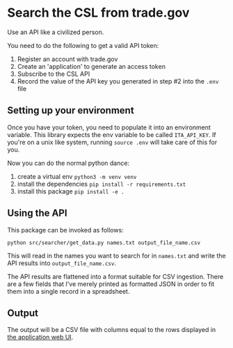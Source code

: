 
# Search the CSL from trade.gov



Use an API like a civilized person.

You need to do the following to get a valid API token:

1. Register an account with trade.gov
2. Create an 'application' to generate an access token
3. Subscribe to the CSL API
4. Record the value of the API key you generated in step #2 into the `.env` file

## Setting up your environment

Once you have your token, you need to populate it into an environment variable.
This library expects the env variable to be called `ITA_API_KEY`.
If you're on a unix like system, running `source .env` will take care of this for you.

Now you can do the normal python dance:

1. create a virtual env `python3 -m venv venv`
2. install the dependencies `pip install -r requirements.txt`
3. install this package `pip install -e .`

## Using the API

This package can be invoked as follows:

```shell
python src/searcher/get_data.py names.txt output_file_name.csv
```

This will read in the names you want to search for in `names.txt`
and write the API results into `output_file_name.csv`.

The API results are flattened into a format suitable for CSV ingestion.
There are a few fields that I've merely printed as formatted JSON in order to
fit them into a single record in a spreadsheet.

## Output

The output will be a CSV file with columns equal to the rows displayed in
[the application web UI](https://www.trade.gov/data-visualization/csl-search#/csl-search).
